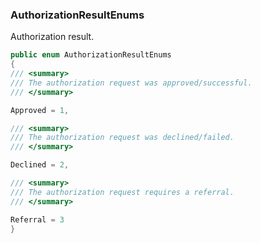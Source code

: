 ### AuthorizationResultEnums 

Authorization result.
```csharp
public enum AuthorizationResultEnums
{
/// <summary>
/// The authorization request was approved/successful.
/// </summary>

Approved = 1,

/// <summary>
/// The authorization request was declined/failed.
/// </summary>

Declined = 2,

/// <summary>
/// The authorization request requires a referral.
/// </summary>

Referral = 3
}
```
